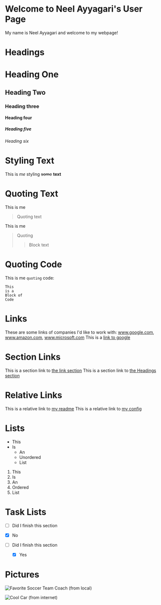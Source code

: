 # Welcome to Neel Ayyagari's User Page

My name is Neel Ayyagari and welcome to my webpage!

# Headings

# Heading One
## Heading Two
### Heading three
#### Heading four
##### Heading five
###### Heading six

# Styling Text

This is *me* styling ~~some~~ **text**

# Quoting Text

This is me 
> Quoting
> text

This is me
> Quoting
>> Block
> text

# Quoting Code
This is me `quoting` code:

```
This
is a 
Block of
Code
```

# Links

These are some links of companies I'd like to work with: www.google.com, www.amazon.com, www.microsoft.com
This is a [link to google](https://google.com) 

# Section Links

This is a section link to [the link section](#link)
This is a section link to [the Headings section](#Headings)

# Relative Links
This is a relative link to [my readme](README.md)
This is a relative link to [my config](_config.yml)

# Lists

* This
* Is
  * An 
  * Unordered
  * List

1. This
1. Is
  1. An 
  1. Ordered
  1. List
  
# Task Lists

- [ ] Did I finish this section
- [X] No

- [ ] Did I finish this section
  - [X] Yes
  
# Pictures

![Favorite Soccer Team Coach (from local)]()

![Cool Car (from internet)]()

